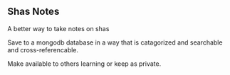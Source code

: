 ## Shas Notes

A better way to take notes on shas

Save to a mongodb database in a way that is catagorized and searchable and cross-referencable.

Make available to others learning or keep as private.
